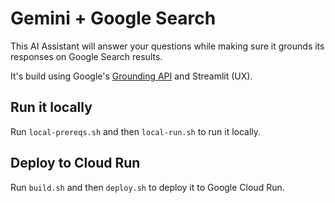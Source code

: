 # Gemini + Google Search

This AI Assistant will answer your questions while making sure it grounds its responses on Google Search results.

It's build using Google's [Grounding API](https://cloud.google.com/vertex-ai/generative-ai/docs/model-reference/grounding#ground-on-public-data) and Streamlit (UX).

## Run it locally

Run `local-prereqs.sh` and then `local-run.sh` to run it locally.

## Deploy to Cloud Run

Run `build.sh` and then `deploy.sh` to deploy it to Google Cloud Run.

